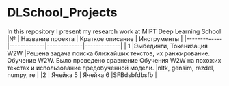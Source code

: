 # DLSchool_Projects
In this repository I present my research work at MIPT Deep Learning School
|№ | Название проекта | Краткое описание | Инструменты  |
|-------------|-------------|-------------|-------------|
| 1   |Эмбединги, Токенизация W2W   |Решена задача поиска ближайших текстов, их ранжирование. Обучение W2W. Было проведено сравнение Обучения W2W на похожих текстах и использование предобученной модели. |nltk, gensim, razdel, numpy, re |
|2    | Ячейка 5    | Ячейка 6    |SFBdsbfdbsfb | 
